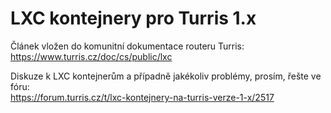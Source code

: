 # LXC kontejnery pro Turris 1.x

Článek vložen do komunitní dokumentace routeru Turris:  
https://www.turris.cz/doc/cs/public/lxc

Diskuze k LXC kontejnerům a případně jakékoliv problémy, prosím, řešte ve fóru:  
https://forum.turris.cz/t/lxc-kontejnery-na-turris-verze-1-x/2517
